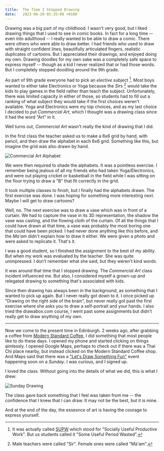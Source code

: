 ```yaml
---
title:  The Time I Stopped Drawing
date:   2023-06-20 05:35:00 +0100
---
```


Drawing was a big part of my childhood. I wasn't very good, but I liked drawing things that I used to see in comic books. In fact for a long time -- even into adulthood -- I really wanted to be able to draw a comic. There were others who were able to draw better. I had friends who used to draw with straight confident lines, beautifully articulated fingers, realistic duplicates of cartoons. But I appreciated their drawings, and enjoyed doing my own. Drawing doodles for my own sake was a completely safe space to express myself -- though as a kid I never realized that or had those words. But I completely stopped doodling around the 9th grade.

As part of 9th grade everyone had to pick an _elective_ subject [^1]. Most boys wanted to either take Electronics or Yoga because the _Sirs_ [^2] would take the kids to play games in the field rather than teach the subject. Unfortunately, there was limited capacity in either of those, so students had to fill out a ranking of what subject they would take if the first choices weren't available. Yoga and Electronics were my top choices, and as my last choice I decided to put _Commercial Art_, which I thought was a drawing class since it had the word "Art" in it.

Well turns out, _Commercial Art_ wasn't really the kind of drawing that I did.

In the first class the teacher asked us to make a 6x6 grid by hand, with pencil, and then draw the alphabet in each 6x6 grid. Something like this, but imagine the grid was also drawn by hand.

![Commercial Art Alphabet](https://www.krowmedy.org/assets/images/time-i-stopped-drawing/alphabet.jpg)

We were then required to shade the alphabets. It was a pointless exercise. I remember being jealous of all my friends who had taken Yoga/Electronics, and were out playing cricket or basketball in the field while I was sitting on the floor trying to draw a "B" that fit correctly in the grid.

It took multiple classes to finish, but I finally had the alphabets drawn. The first exercise was done. I was hoping for something more interesting next. Maybe I will get to draw cartoons?

Well, no. The next exercise was to draw a vase which was in front of a curtain. We had to capture the vase in its 3D representation, the shadow the vase was casting, and the flowing cloth of the curtain. Of all the things that I could have drawn at that time, a vase was probably the most boring one that could have been picked. I had never done anything like this before, and the _Ma'am_ didn't explain how to draw it either. We were given a photo and were asked to replicate it. That's it.

I was a good student, so I finished the assignment to the best of my ability. But when my work was evaluated by the teacher. She was quite unimpressed. I don't remember what she said, but they weren't kind words.

It was around that time that I stopped drawing. The _Commercial Art_ class incident influenced me. But also, I considered myself a grown-up and relegated drawing to something that's associated with kids.

Since then drawing has always been in the background, as something that I wanted to pick up again. But I never really got down to it. I once picked up "Drawing on the right side of the brain", but never really got past the first exercise where she asks you to draw a self-portrait and your hands. I also tried the drawabox.com course, I went past some assignments but didn't really get to draw anything of my own.

-------

Now we come to the present time in Edinburgh. 2 weeks ago, after grabbing a coffee from [Modern Standard Coffee](https://modernstandardcoffee.co.uk/), I did something that most people like to do these days. I opened my phone and started clicking on things aimlessly. I opened Google Maps, perhaps to check out if there was a Thai Chi place nearby, but instead clicked on the Modern Standard Coffee shop. And Maps said that there was a ["Let's Draw Something Fun"](https://www.eventbrite.co.uk/e/lets-draw-something-fun-tickets-403964969097) event happening soon on a *Sunday*. I was curious, and I signed up.

I loved the class. Without going into the details of what we did, this is what I drew:

![Sunday Drawing](https://www.krowmedy.org/assets/images/time-i-stopped-drawing/sunday.jpg)

The class gave back something that I feel was taken from me -- the confidence that I knew that I can draw. It may not be the best, but it is mine. 

And at the end of the day, the essesnce of art is having the courage to express yourself.

[^1]: It was actually called [SUPW](https://en.wikipedia.org/wiki/Socially_Useful_Productive_Work) which stood for "Socially Useful Productive Work". But us students called it "Some Useful Period Wasted".
[^2]: Male teachers were called "Sir". Female ones were called "Ma'am".


